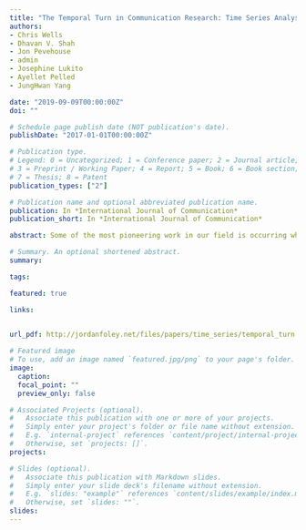 ```yaml
---
title: "The Temporal Turn in Communication Research: Time Series Analyses Using Computational Approaches"
authors:
- Chris Wells
- Dhavan V. Shah
- Jon Pevehouse
- admin
- Josephine Lukito
- Ayellet Pelled
- JungHwan Yang

date: "2019-09-09T00:00:00Z"
doi: ""

# Schedule page publish date (NOT publication's date).
publishDate: "2017-01-01T00:00:00Z"

# Publication type.
# Legend: 0 = Uncategorized; 1 = Conference paper; 2 = Journal article;
# 3 = Preprint / Working Paper; 4 = Report; 5 = Book; 6 = Book section;
# 7 = Thesis; 8 = Patent
publication_types: ["2"]

# Publication name and optional abbreviated publication name.
publication: In *International Journal of Communication*
publication_short: In *International Journal of Communication*

abstract: Some of the most pioneering work in our field is occurring where emerging computational approaches are meeting time series analytic techniques. Combining these methods is helping scholars improve our understanding of phenomena as varied as news and issue attention cycles, physiological responses to communication exposure, changes in mass opinion, and the dynamics between social media and legacy news media. In this article, we summarize the current state of computational communication science techniques to generate sequential data for use in time series analysis and suggest directions for further development. In particular, we consider the long-standing place of temporal dynamics for our field’s main theories; overview recent work combining computational science with time series analysis; present narrative accounts of two major research programs in this area; and review techniques of time series analysis, including major concerns for communication researchers working in the area.

# Summary. An optional shortened abstract.
summary: 

tags:

featured: true

links:

  
url_pdf: http://jordanfoley.net/files/papers/time_series/temporal_turn.pdf

# Featured image
# To use, add an image named `featured.jpg/png` to your page's folder. 
image:
  caption: 
  focal_point: ""
  preview_only: false

# Associated Projects (optional).
#   Associate this publication with one or more of your projects.
#   Simply enter your project's folder or file name without extension.
#   E.g. `internal-project` references `content/project/internal-project/index.md`.
#   Otherwise, set `projects: []`.
projects:

# Slides (optional).
#   Associate this publication with Markdown slides.
#   Simply enter your slide deck's filename without extension.
#   E.g. `slides: "example"` references `content/slides/example/index.md`.
#   Otherwise, set `slides: ""`.
slides: 
---
```



